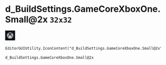 # d_BuildSettings.GameCoreXboxOne.Small@2x `32x32`
<img src="/img/d_BuildSettings.GameCoreXboxOne.Small.png" width=32 height=32>

``` CSharp
EditorGUIUtility.IconContent("d_BuildSettings.GameCoreXboxOne.Small@2x")
```
```
d_BuildSettings.GameCoreXboxOne.Small@2x
```
